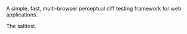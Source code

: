 A simple, fast, multi-browser perceptual diff testing framework for web applications.

The saltiest.

